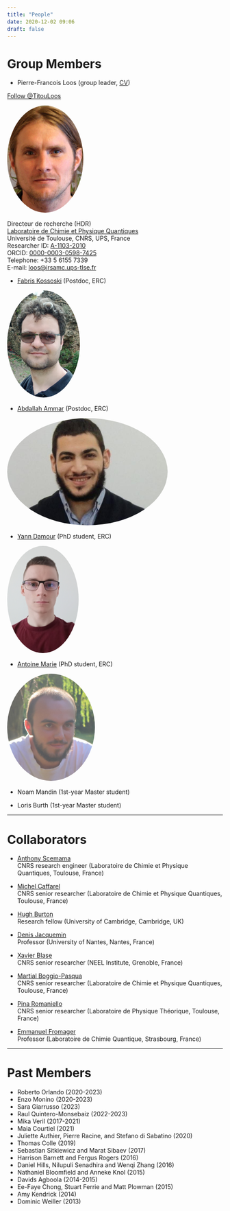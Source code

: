 ```yaml
---
title: "People"
date: 2020-12-02 09:06
draft: false
---
```


# Group Members

<style type="text/css">
img.photo {
  height: 250px;
  border-radius: 50%;
}
</style>

* Pierre-Francois Loos (group leader, [CV](/pub/cv_Loos.pdf))  

<a href="https://twitter.com/TitouLoos?ref_src=twsrc%5Etfw" class="twitter-follow-button" data-lang="en" data-show-count="false">Follow @TitouLoos</a><script async src="https://platform.twitter.com/widgets.js" charset="utf-8"></script>

<img class="photo" src="/img/PFLoos.png" alt="Titou" />

Directeur de recherche (HDR)  
[Laboratoire de Chimie et Physique Quantiques](http://www.lcpq.ups-tlse.fr)  
Université de Toulouse, CNRS, UPS, France  
Researcher ID: [A-1103-2010](http://www.researcherid.com/rid/A-1103-2010)  
ORCID: [0000-0003-0598-7425](https://orcid.org/0000-0003-0598-7425)  
Telephone: +33 5 6155 7339   
E-mail: loos@irsamc.ups-tlse.fr  

* [Fabris Kossoski](https://kossoski.github.io) (Postdoc, ERC)
<img class="photo" src="/img/FKossoski.png" alt="Fabris" />

* [Abdallah Ammar](https://scholar.google.com/citations?user=y437T5sAAAAJ&hl=en) (Postdoc, ERC)
<img class="photo" src="/img/AAmmar.jpg" alt="Abdallah" />

* [Yann Damour](https://ydrnan.github.io/damour.github.io/) (PhD student, ERC)
<img class="photo" src="/img/YDamour.jpg" alt="Yann" />

* [Antoine Marie](https://antoine-marie.github.io) (PhD student, ERC) 
<img class="photo" src="/img/AMarie.png" alt="Antoine" />

* Noam Mandin (1st-year Master student)

* Loris Burth (1st-year Master student)

***

# Collaborators

* [Anthony Scemama](http://scemama.github.io)  
CNRS research engineer (Laboratoire de Chimie et Physique Quantiques, Toulouse, France)

* [Michel Caffarel](http://qmcchem.ups-tlse.fr/index.php?title=Michel_Caffarel)  
CNRS senior researcher (Laboratoire de Chimie et Physique Quantiques, Toulouse, France)

* [Hugh Burton](https://www.hughburton.com)  
Research fellow (University of Cambridge, Cambridge, UK)

* [Denis Jacquemin](https://www.univ-nantes.fr/denis-jacquemin)  
Professor (University of Nantes, Nantes, France)

* [Xavier Blase](http://perso.neel.cnrs.fr/xavier.blase)  
CNRS senior researcher (NEEL Institute, Grenoble, France)

* [Martial Boggio-Pasqua](https://www.lcpq.ups-tlse.fr/spip.php?rubrique313&lang=fr)  
CNRS senior researcher (Laboratoire de Chimie et Physique Quantiques, Toulouse, France)

* [Pina Romaniello](http://www.lpt.ups-tlse.fr/spip.php?article54&lang=en)  
CNRS senior researcher (Laboratoire de Physique Théorique, Toulouse, France)

* [Emmanuel Fromager](https://lcqs.unistra.fr/staff-members/emmanuel-fromager/)  
Professor (Laboratoire de Chimie Quantique, Strasbourg, France)

***

# Past Members

* Roberto Orlando (2020-2023)
* Enzo Monino (2020-2023)
* Sara Giarrusso (2023)
* Raul Quintero-Monsebaiz (2022-2023)
* Mika Veril (2017-2021)
* Maia Courtiel (2021)
* Juliette Authier, Pierre Racine, and Stefano di Sabatino (2020)
* Thomas Colle (2019)
* Sebastian Sitkiewicz and Marat Sibaev (2017)
* Harrison Barnett and Fergus Rogers (2016)
* Daniel Hills, Nilupuli Senadhira and Wenqi Zhang (2016)
* Nathaniel Bloomfield and Anneke Knol (2015)
* Davids Agboola (2014-2015)
* Ee-Faye Chong, Stuart Ferrie and Matt Plowman (2015)
* Amy Kendrick (2014)
* Dominic Weiller (2013)

